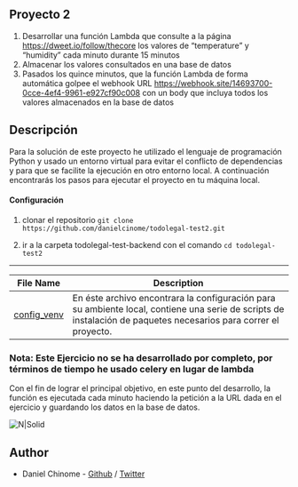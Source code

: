 ## Proyecto 2
1. Desarrollar una función Lambda que consulte a la página https://dweet.io/follow/thecore los valores de “temperature” y “humidity” cada minuto durante 15 minutos
2. Almacenar los valores consultados en una base de datos
3. Pasados los quince minutos, que la función Lambda de forma automática golpee el webhook URL https://webhook.site/14693700-0cce-4ef4-9961-e927cf90c008 con un body que incluya todos los valores almacenados en la base de datos


## Descripción
Para la solución de este proyecto he utilizado el lenguaje de programación Python y usado un entorno virtual para evitar el conflicto de dependencias y para que se facilite la ejecución en otro entorno local. A continuación encontrarás los pasos para ejecutar el proyecto en tu máquina local.
####  Configuración
1. clonar el repositorio `git clone https://github.com/danielcinome/todolegal-test2.git`

2. ir a la carpeta todolegal-test-backend con el comando `cd todolegal-test2`
---

File Name|Description
---|---
[config_venv	](https://github.com/danielcinome/todolegal-test-backend/blob/main/config_venv)| En éste archivo encontrara la configuración para su ambiente local, contiene una serie de scripts de instalación de paquetes necesarios para correr el proyecto.

### Nota: Este Ejercicio no se ha desarrollado por completo, por términos de tiempo he usado celery en lugar de lambda

Con el fin de lograr el principal objetivo, en este punto del desarrollo, la función es ejecutada cada minuto haciendo la petición a la URL dada en el ejercicio y guardando los datos en la base de datos. 
	
![N|Solid](https://i.ibb.co/1dXZh7q/test2.png)




## Author

- Daniel Chinome - [Github](https://github.com/danielcinome) / [Twitter](https://twitter.com/DanielChinome)

